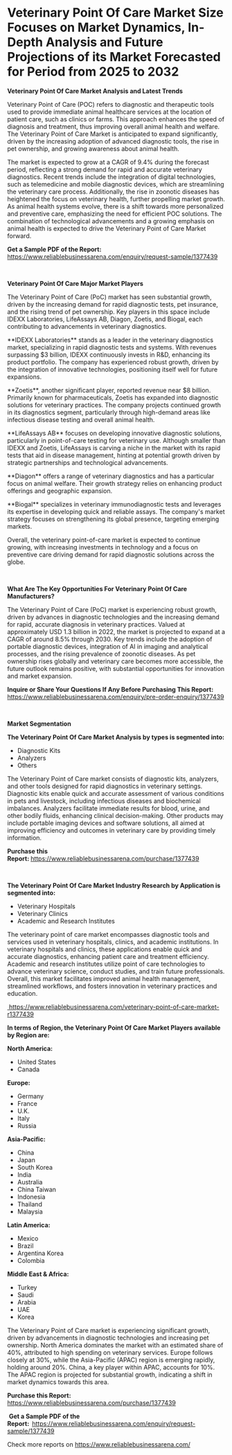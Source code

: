 <p><h1>Veterinary Point Of Care Market Size Focuses on Market Dynamics, In-Depth Analysis and Future Projections of its Market Forecasted for Period from 2025 to 2032</h1></p><p><strong>Veterinary Point Of Care Market Analysis and Latest Trends</strong></p>
<p><p>Veterinary Point of Care (POC) refers to diagnostic and therapeutic tools used to provide immediate animal healthcare services at the location of patient care, such as clinics or farms. This approach enhances the speed of diagnosis and treatment, thus improving overall animal health and welfare. The Veterinary Point of Care Market is anticipated to expand significantly, driven by the increasing adoption of advanced diagnostic tools, the rise in pet ownership, and growing awareness about animal health.</p><p>The market is expected to grow at a CAGR of 9.4% during the forecast period, reflecting a strong demand for rapid and accurate veterinary diagnostics. Recent trends include the integration of digital technologies, such as telemedicine and mobile diagnostic devices, which are streamlining the veterinary care process. Additionally, the rise in zoonotic diseases has heightened the focus on veterinary health, further propelling market growth. As animal health systems evolve, there is a shift towards more personalized and preventive care, emphasizing the need for efficient POC solutions. The combination of technological advancements and a growing emphasis on animal health is expected to drive the Veterinary Point of Care Market forward.</p></p>
<p><strong>Get a Sample PDF of the Report:&nbsp;</strong> <a href="https://www.reliablebusinessarena.com/enquiry/request-sample/1377439?utm_campaign=1143&utm_medium=2&utm_source=Github&utm_content=ia&utm_term=13012025&utm_id=veterinary-point-of-care">https://www.reliablebusinessarena.com/enquiry/request-sample/1377439</a></p>
<p>&nbsp;</p>
<p><strong>Veterinary Point Of Care Major Market Players</strong></p>
<p><p>The Veterinary Point of Care (PoC) market has seen substantial growth, driven by the increasing demand for rapid diagnostic tests, pet insurance, and the rising trend of pet ownership. Key players in this space include IDEXX Laboratories, LifeAssays AB, Diagon, Zoetis, and Biogal, each contributing to advancements in veterinary diagnostics.</p><p>**IDEXX Laboratories** stands as a leader in the veterinary diagnostics market, specializing in rapid diagnostic tests and systems. With revenues surpassing $3 billion, IDEXX continuously invests in R&D, enhancing its product portfolio. The company has experienced robust growth, driven by the integration of innovative technologies, positioning itself well for future expansions.</p><p>**Zoetis**, another significant player, reported revenue near $8 billion. Primarily known for pharmaceuticals, Zoetis has expanded into diagnostic solutions for veterinary practices. The company projects continued growth in its diagnostics segment, particularly through high-demand areas like infectious disease testing and overall animal health.</p><p>**LifeAssays AB** focuses on developing innovative diagnostic solutions, particularly in point-of-care testing for veterinary use. Although smaller than IDEXX and Zoetis, LifeAssays is carving a niche in the market with its rapid tests that aid in disease management, hinting at potential growth driven by strategic partnerships and technological advancements.</p><p>**Diagon** offers a range of veterinary diagnostics and has a particular focus on animal welfare. Their growth strategy relies on enhancing product offerings and geographic expansion.</p><p>**Biogal** specializes in veterinary immunodiagnostic tests and leverages its expertise in developing quick and reliable assays. The company's market strategy focuses on strengthening its global presence, targeting emerging markets.</p><p>Overall, the veterinary point-of-care market is expected to continue growing, with increasing investments in technology and a focus on preventive care driving demand for rapid diagnostic solutions across the globe.</p></p>
<p>&nbsp;</p>
<p><strong>What Are The Key Opportunities For Veterinary Point Of Care Manufacturers?</strong></p>
<p><p>The Veterinary Point of Care (PoC) market is experiencing robust growth, driven by advances in diagnostic technologies and the increasing demand for rapid, accurate diagnosis in veterinary practices. Valued at approximately USD 1.3 billion in 2022, the market is projected to expand at a CAGR of around 8.5% through 2030. Key trends include the adoption of portable diagnostic devices, integration of AI in imaging and analytical processes, and the rising prevalence of zoonotic diseases. As pet ownership rises globally and veterinary care becomes more accessible, the future outlook remains positive, with substantial opportunities for innovation and market expansion.</p></p>
<p><strong>Inquire or Share Your Questions If Any Before Purchasing This Report:</strong> <a href="https://www.reliablebusinessarena.com/enquiry/pre-order-enquiry/1377439?utm_campaign=1143&utm_medium=2&utm_source=Github&utm_content=ia&utm_term=13012025&utm_id=veterinary-point-of-care">https://www.reliablebusinessarena.com/enquiry/pre-order-enquiry/1377439</a></p>
<p>&nbsp;</p>
<p><strong>Market Segmentation</strong></p>
<p><strong>The Veterinary Point Of Care Market Analysis by types is segmented into:</strong></p>
<p><ul><li>Diagnostic Kits</li><li>Analyzers</li><li>Others</li></ul></p>
<p><p>The Veterinary Point of Care market consists of diagnostic kits, analyzers, and other tools designed for rapid diagnostics in veterinary settings. Diagnostic kits enable quick and accurate assessment of various conditions in pets and livestock, including infectious diseases and biochemical imbalances. Analyzers facilitate immediate results for blood, urine, and other bodily fluids, enhancing clinical decision-making. Other products may include portable imaging devices and software solutions, all aimed at improving efficiency and outcomes in veterinary care by providing timely information.</p></p>
<p><strong>Purchase this Report:&nbsp;</strong><a href="https://www.reliablebusinessarena.com/purchase/1377439?utm_campaign=1143&utm_medium=2&utm_source=Github&utm_content=ia&utm_term=13012025&utm_id=veterinary-point-of-care">https://www.reliablebusinessarena.com/purchase/1377439</a></p>
<p>&nbsp;</p>
<p><strong>The Veterinary Point Of Care Market Industry Research by Application is segmented into:</strong></p>
<p><ul><li>Veterinary Hospitals</li><li>Veterinary Clinics</li><li>Academic and Research Institutes</li></ul></p>
<p><p>The veterinary point of care market encompasses diagnostic tools and services used in veterinary hospitals, clinics, and academic institutions. In veterinary hospitals and clinics, these applications enable quick and accurate diagnostics, enhancing patient care and treatment efficiency. Academic and research institutes utilize point of care technologies to advance veterinary science, conduct studies, and train future professionals. Overall, this market facilitates improved animal health management, streamlined workflows, and fosters innovation in veterinary practices and education.</p></p>
<p><a href="https://www.reliablebusinessarena.com/veterinary-point-of-care-market-r1377439?utm_campaign=1143&utm_medium=2&utm_source=Github&utm_content=ia&utm_term=13012025&utm_id=veterinary-point-of-care">&nbsp;https://www.reliablebusinessarena.com/veterinary-point-of-care-market-r1377439</a></p>
<p><strong>In terms of Region, the Veterinary Point Of Care Market Players available by Region are:</strong></p>
<p>
    <p> <strong> North America: </strong>
        <ul>
            <li>United States</li>
            <li>Canada</li>
        </ul>
        </p> 
    <p> <strong> Europe: </strong>
        <ul>
            <li>Germany</li>
            <li>France</li>
            <li>U.K.</li>
            <li>Italy</li>
            <li>Russia</li>
        </ul>
        </p> 
    <p> <strong> Asia-Pacific: </strong>
        <ul>
            <li>China</li>
            <li>Japan</li>
            <li>South Korea</li>
            <li>India</li>
            <li>Australia</li>
            <li>China Taiwan</li>
            <li>Indonesia</li>
            <li>Thailand</li>
            <li>Malaysia</li>
        </ul>
        </p> 
    <p> <strong> Latin America: </strong>
        <ul>
            <li>Mexico</li>
            <li>Brazil</li>
            <li>Argentina Korea</li>
            <li>Colombia</li>
        </ul>
        </p> 
    <p> <strong> Middle East & Africa: </strong>
        <ul>
            <li>Turkey</li>
            <li>Saudi</li>
            <li>Arabia</li>
            <li>UAE</li>
            <li>Korea</li>
        </ul>
    </p>
    </p>
<p><p>The Veterinary Point of Care market is experiencing significant growth, driven by advancements in diagnostic technologies and increasing pet ownership. North America dominates the market with an estimated share of 40%, attributed to high spending on veterinary services. Europe follows closely at 30%, while the Asia-Pacific (APAC) region is emerging rapidly, holding around 20%. China, a key player within APAC, accounts for 10%. The APAC region is projected for substantial growth, indicating a shift in market dynamics towards this area.</p></p>
<p><strong>Purchase this Report: </strong><a href="https://www.reliablebusinessarena.com/purchase/1377439?utm_campaign=1143&utm_medium=2&utm_source=Github&utm_content=ia&utm_term=13012025&utm_id=veterinary-point-of-care">https://www.reliablebusinessarena.com/purchase/1377439</a></p>
<p>&nbsp;<strong>Get a Sample PDF of the Report:&nbsp;&nbsp;</strong><a href="https://www.reliablebusinessarena.com/enquiry/request-sample/1377439?utm_campaign=1143&utm_medium=2&utm_source=Github&utm_content=ia&utm_term=13012025&utm_id=veterinary-point-of-care">https://www.reliablebusinessarena.com/enquiry/request-sample/1377439</a></p>
<p><strong></strong></p>
<p>Check more reports on <a href="https://www.reliablebusinessarena.com/?utm_campaign=1143&utm_medium=2&utm_source=Github&utm_content=ia&utm_term=13012025&utm_id=veterinary-point-of-care">https://www.reliablebusinessarena.com/</a></p>